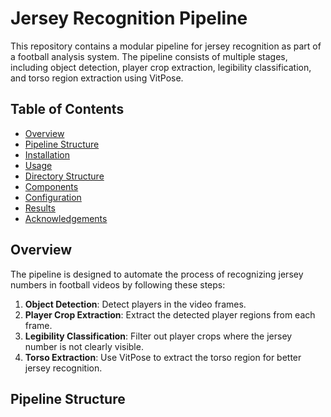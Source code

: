 # Jersey Recognition Pipeline

This repository contains a modular pipeline for jersey recognition as part of a football analysis system. The pipeline consists of multiple stages, including object detection, player crop extraction, legibility classification, and torso region extraction using VitPose. 

## Table of Contents
- [Overview](#overview)
- [Pipeline Structure](#pipeline-structure)
- [Installation](#installation)
- [Usage](#usage)
- [Directory Structure](#directory-structure)
- [Components](#components)
- [Configuration](#configuration)
- [Results](#results)
- [Acknowledgements](#acknowledgements)

## Overview
The pipeline is designed to automate the process of recognizing jersey numbers in football videos by following these steps:
1. **Object Detection**: Detect players in the video frames.
2. **Player Crop Extraction**: Extract the detected player regions from each frame.
3. **Legibility Classification**: Filter out player crops where the jersey number is not clearly visible.
4. **Torso Extraction**: Use VitPose to extract the torso region for better jersey recognition.

## Pipeline Structure
